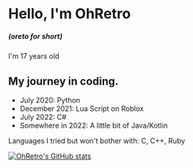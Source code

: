 # Hello, I'm OhRetro 
##### (oreto for short)
I'm 17 years old

## My journey in coding.

- July 2020: Python 
- December 2021: Lua Script on Roblox 
- July 2022: C#
- Somewhere in 2022: A little bit of Java/Kotlin

Languages I tried but won't bother with: C, C++, Ruby

[![OhRetro's GitHub stats](https://github-readme-stats.vercel.app/api?username=OhRetro)](https://github.com/anuraghazra/github-readme-stats)
